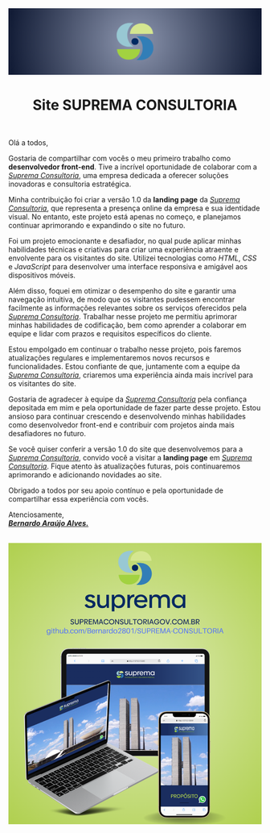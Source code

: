 <img src="assets/images/header-readme.png">

<h1 align="center">Site SUPREMA CONSULTORIA</h1>

<br>

Olá a todos,

Gostaria de compartilhar com vocês o meu primeiro trabalho como <b>desenvolvedor front-end</b>. Tive a incrível oportunidade de colaborar com a <a href="supremaconsultoriagov.com.br"><u><i>Suprema Consultoria</i></u></a>, uma empresa dedicada a oferecer soluções inovadoras e consultoria estratégica.

Minha contribuição foi criar a versão 1.0 da <b>landing page</b> da <a href="supremaconsultoriagov.com.br"><u><i>Suprema Consultoria</i></u></a>, que representa a presença online da empresa e sua identidade visual. No entanto, este projeto está apenas no começo, e planejamos continuar aprimorando e expandindo o site no futuro.

Foi um projeto emocionante e desafiador, no qual pude aplicar minhas habilidades técnicas e criativas para criar uma experiência atraente e envolvente para os visitantes do site. Utilizei tecnologias como <i>HTML</i>, <i>CSS</i> e <i>JavaScript</i> para desenvolver uma interface responsiva e amigável aos dispositivos móveis.

Além disso, foquei em otimizar o desempenho do site e garantir uma navegação intuitiva, de modo que os visitantes pudessem encontrar facilmente as informações relevantes sobre os serviços oferecidos pela <a href="supremaconsultoriagov.com.br"><u><i>Suprema Consultoria</i></u></a>. Trabalhar nesse projeto me permitiu aprimorar minhas habilidades de codificação, bem como aprender a colaborar em equipe e lidar com prazos e requisitos específicos do cliente.

Estou empolgado em continuar o trabalho nesse projeto, pois faremos atualizações regulares e implementaremos novos recursos e funcionalidades. Estou confiante de que, juntamente com a equipe da <u><i>Suprema Consultoria</i></u>, criaremos uma experiência ainda mais incrível para os visitantes do site.

Gostaria de agradecer à equipe da <a href="supremaconsultoriagov.com.br"><u><i>Suprema Consultoria</i></u></a> pela confiança depositada em mim e pela oportunidade de fazer parte desse projeto. Estou ansioso para continuar crescendo e desenvolvendo minhas habilidades como desenvolvedor front-end e contribuir com projetos ainda mais desafiadores no futuro.

Se você quiser conferir a versão 1.0 do site que desenvolvemos para a <u><i>Suprema Consultoria</i></u>, convido você a visitar a <b>landing page</b> em <a href="supremaconsultoriagov.com.br"><u><i>Suprema Consultoria</i></u></a>. Fique atento às atualizações futuras, pois continuaremos aprimorando e adicionando novidades ao site.

Obrigado a todos por seu apoio contínuo e pela oportunidade de compartilhar essa experiência com vocês.

Atenciosamente, <br>
<b><i><u>Bernardo Araújo Alves.</u></i></b>

<br>

<img src="assets/images/apresentation-readme.png">
